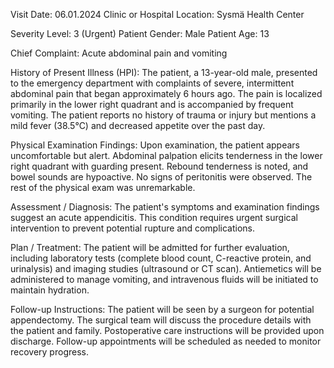  Visit Date: 06.01.2024
Clinic or Hospital Location: Sysmä Health Center

Severity Level: 3 (Urgent)
Patient Gender: Male
Patient Age: 13

Chief Complaint:
Acute abdominal pain and vomiting

History of Present Illness (HPI):
The patient, a 13-year-old male, presented to the emergency department with complaints of severe, intermittent abdominal pain that began approximately 6 hours ago. The pain is localized primarily in the lower right quadrant and is accompanied by frequent vomiting. The patient reports no history of trauma or injury but mentions a mild fever (38.5°C) and decreased appetite over the past day.

Physical Examination Findings:
Upon examination, the patient appears uncomfortable but alert. Abdominal palpation elicits tenderness in the lower right quadrant with guarding present. Rebound tenderness is noted, and bowel sounds are hypoactive. No signs of peritonitis were observed. The rest of the physical exam was unremarkable.

Assessment / Diagnosis:
The patient's symptoms and examination findings suggest an acute appendicitis. This condition requires urgent surgical intervention to prevent potential rupture and complications.

Plan / Treatment:
The patient will be admitted for further evaluation, including laboratory tests (complete blood count, C-reactive protein, and urinalysis) and imaging studies (ultrasound or CT scan). Antiemetics will be administered to manage vomiting, and intravenous fluids will be initiated to maintain hydration.

Follow-up Instructions:
The patient will be seen by a surgeon for potential appendectomy. The surgical team will discuss the procedure details with the patient and family. Postoperative care instructions will be provided upon discharge. Follow-up appointments will be scheduled as needed to monitor recovery progress.